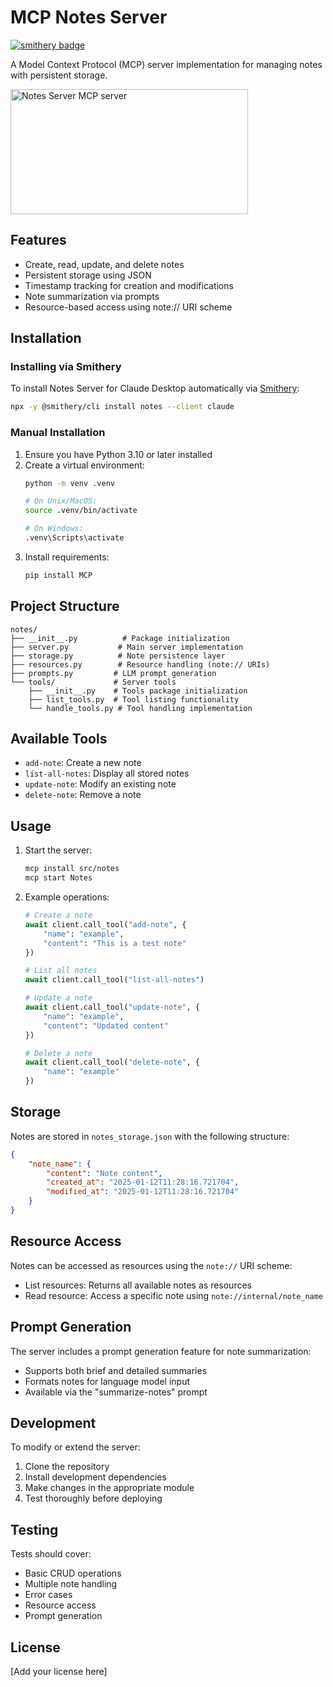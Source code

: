 # MCP Notes Server
[![smithery badge](https://smithery.ai/badge/notes)](https://smithery.ai/server/notes)

A Model Context Protocol (MCP) server implementation for managing notes with persistent storage.

<a href="https://glama.ai/mcp/servers/tg4ugmp8jr"><img width="380" height="200" src="https://glama.ai/mcp/servers/tg4ugmp8jr/badge" alt="Notes Server MCP server" /></a>

## Features

- Create, read, update, and delete notes
- Persistent storage using JSON
- Timestamp tracking for creation and modifications
- Note summarization via prompts
- Resource-based access using note:// URI scheme

## Installation

### Installing via Smithery

To install Notes Server for Claude Desktop automatically via [Smithery](https://smithery.ai/server/notes):

```bash
npx -y @smithery/cli install notes --client claude
```

### Manual Installation
1. Ensure you have Python 3.10 or later installed
2. Create a virtual environment:
   ```bash
   python -m venv .venv
   
   # On Unix/MacOS:
   source .venv/bin/activate
   
   # On Windows:
   .venv\Scripts\activate
   ```
3. Install requirements:
   ```bash
   pip install MCP
   ```

## Project Structure

```
notes/
├── __init__.py          # Package initialization
├── server.py           # Main server implementation
├── storage.py          # Note persistence layer
├── resources.py        # Resource handling (note:// URIs)
├── prompts.py         # LLM prompt generation
└── tools/             # Server tools
    ├── __init__.py    # Tools package initialization
    ├── list_tools.py  # Tool listing functionality
    └── handle_tools.py # Tool handling implementation
```

## Available Tools

- `add-note`: Create a new note
- `list-all-notes`: Display all stored notes
- `update-note`: Modify an existing note
- `delete-note`: Remove a note

## Usage

1. Start the server:
   ```bash
   mcp install src/notes
   mcp start Notes
   ```

2. Example operations:
   ```python
   # Create a note
   await client.call_tool("add-note", {
       "name": "example",
       "content": "This is a test note"
   })

   # List all notes
   await client.call_tool("list-all-notes")

   # Update a note
   await client.call_tool("update-note", {
       "name": "example",
       "content": "Updated content"
   })

   # Delete a note
   await client.call_tool("delete-note", {
       "name": "example"
   })
   ```

## Storage

Notes are stored in `notes_storage.json` with the following structure:
```json
{
    "note_name": {
        "content": "Note content",
        "created_at": "2025-01-12T11:28:16.721704",
        "modified_at": "2025-01-12T11:28:16.721704"
    }
}
```

## Resource Access

Notes can be accessed as resources using the `note://` URI scheme:
- List resources: Returns all available notes as resources
- Read resource: Access a specific note using `note://internal/note_name`

## Prompt Generation

The server includes a prompt generation feature for note summarization:
- Supports both brief and detailed summaries
- Formats notes for language model input
- Available via the "summarize-notes" prompt

## Development

To modify or extend the server:
1. Clone the repository
2. Install development dependencies
3. Make changes in the appropriate module
4. Test thoroughly before deploying

## Testing

Tests should cover:
- Basic CRUD operations
- Multiple note handling
- Error cases
- Resource access
- Prompt generation

## License

[Add your license here]
